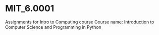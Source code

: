 # MIT_6.0001
Assignments for Intro to Computing course
Course name: Introduction to Computer Science and Programming in Python

